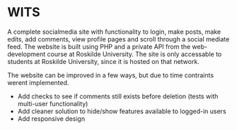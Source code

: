# WITS
A complete socialmedia site with functionality to login, make posts, make edits, add comments, view profile pages and scroll through a social mediate feed.
The website is built using PHP and a private API from the web-development course at Roskilde University.
The site is only accessable to students at Roskilde University, since it is hosted on that network.

The website can be improved in a few ways, but due to time contraints werent implemented.
- Add checks to see if comments still exists before deletion (tests with multi-user functionality)
- Add cleaner solution to hide/show features available to logged-in users
- Add responsive design
